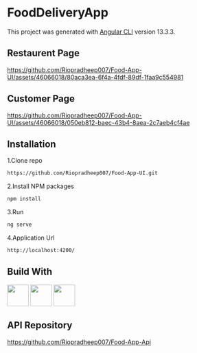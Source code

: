 # FoodDeliveryApp

This project was  generated with [Angular CLI](https://github.com/angular/angular-cli) version 13.3.3.


## Restaurent Page
https://github.com/Riopradheep007/Food-App-UI/assets/46066018/80aca3ea-6f4a-4fdf-89df-1faa9c554981

## Customer Page
https://github.com/Riopradheep007/Food-App-UI/assets/46066018/050eb812-baec-43b4-8aea-2c7aeb4cf4ae



## Installation
 1.Clone repo
   ```sh
   https://github.com/Riopradheep007/Food-App-UI.git
   ```
 2.Install NPM packages
  ```sh
  npm install
  ```
 3.Run
  ```sh
  ng serve
  ```
 4.Application Url
  ```sh
  http://localhost:4200/
  ```
## Build With
 <img src="https://github.com/Riopradheep007/Riopradheep007/assets/46066018/ffe627f9-4632-40a3-b6ae-d9a93a55763a" width="50" height="50">
 <img src = "https://github.com/Riopradheep007/Riopradheep007/assets/46066018/7bb41f9a-8098-417c-b76f-02e2e9a4d3959" width="50" height="50">
 <img src = "https://github.com/Riopradheep007/Riopradheep007/assets/46066018/8402ea22-0e33-43ac-afc2-3451260a1583" width="50" height="50">

## API Repository
https://github.com/Riopradheep007/Food-App-Api
